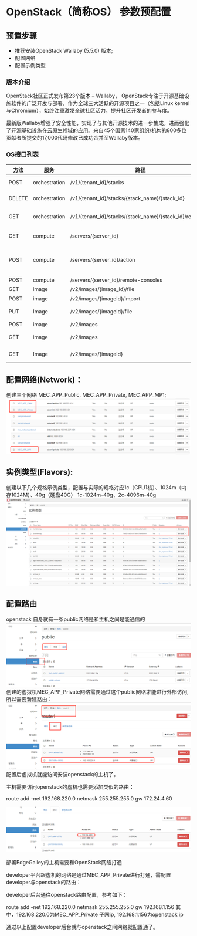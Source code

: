 # OpenStack（简称OS） 参数预配置
## 预置步骤
- 推荐安装OpenStack Wallaby (5.5.0) 版本;
- 配置网络
- 配置示例类型

### 版本介绍
OpenStack社区正式发布第23个版本 – Wallaby， OpenStack专注于开源基础设施软件的广泛开发与部署，作为全球三大活跃的开源项目之一（包括Linux kernel与Chromium），始终注重激发全球社区活力，提升社区开发者的参与度。

最新版Wallaby增强了安全性能，实现了与其他开源技术的进一步集成，进而强化了开源基础设施在云原生领域的应用。来自45个国家140家组织/机构的800多位贡献者所提交的17,000代码修改已成功合并至Wallaby版本。

### OS接口列表
| 方法 | 服务 | 路径 | 说明 |
| --- | --- | --- | --- |
| POST | orchestration | /v1/{tenant_id}/stacks | 创建stack |
| DELETE| orchestration | /v1/{tenant_id}/stacks/{stack_name}/{stack_id} | 销毁stack |
| GET | orchestration | /v1/{tenant_id}/stacks/{stack_name}/{stack_id}/resources | stack resource列表 |
| GET | compute | /servers/{server_id} | 获取虚拟机信息 |
| POST | compute | /servers/{server_id}/action | 操作虚拟机, 用于停止，创建快照 |
| POST | compute | /servers/{server_id}/remote-consoles | 控制台 |
| GET | image | /v2/images/{image_id}/file | 下载镜像 |
|POST|image|/v2/images/{imageId}/import|导入镜像|
|PUT|Image| /v2/images/{imageId}/file|上传镜像文件|
|POST|image|/v2/images|创建镜像|
|GET|image|/v2/images|展示镜像列表|
|GET|Image|/v2/images/{imageId}|获取镜像信息|


## 配置网络(Network)：

创建三个网络
MEC_APP_Public, MEC_APP_Private, MEC_APP_MP1;
![输入图片说明](../../uploads/images/2021/developer/image.png)

## 实例类型(Flavors):
创建以下几个规格示例类型，配置与实际的规格对应1c（CPU1核）、1024m（内存1024M）、40g（硬盘40G）
1c-1024m-40g、2c-4096m-40g
![](/uploads/images/2021/v1.2/Developer/OSPreconfigred_Flavor.png "实例类型.png")

## 配置路由

openstack 自身就有一条public网络是和主机之间是能通信的
![输入图片说明](../../uploads/images/2021/developer/image-openstack-01.png)
创建的虚拟机MEC_APP_Private网络需要通过这个public网络才能进行外部访问,所以需要新建路由：
![输入图片说明](../../uploads/images/2021/developer/image-openstack-02.png)
配置后虚拟机就能访问安装openstack的主机了。

主机需要访问openstack的虚机也需要添加类似的路由：

route add -net 192.168.220.0 netmask 255.255.255.0 gw 172.24.4.60

![输入图片说明](../../uploads/images/2021/developer/image-openstack-03.png)

部署EdgeGalley的主机需要和OpenStack网络打通

developer平台跟虚机的网络是通过MEC_APP_Private进行打通，需配置developer与openstack的路由：

developer后台通往openstack路由配置，参考如下：

route add -net 192.168.220.0 netmask 255.255.255.0 gw 192.168.1.156  其中，192.168.220.0为MEC_APP_Private 子网ip, 192.168.1.156为openstack ip

通过以上配置developer后台就与openstack之间网络就配置通了。



